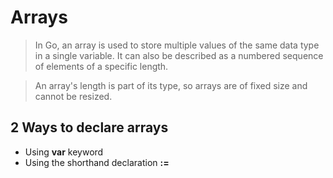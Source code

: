 # Arrays

>In Go, an array is used to store multiple values of the same data type 
in a single variable. It can also be described as a numbered sequence 
of elements of a specific length.

>An array's length is part of its type, so arrays are of fixed size and 
> cannot be resized.

## 2 Ways to declare arrays
- Using **var** keyword 
- Using the shorthand declaration **:=**

